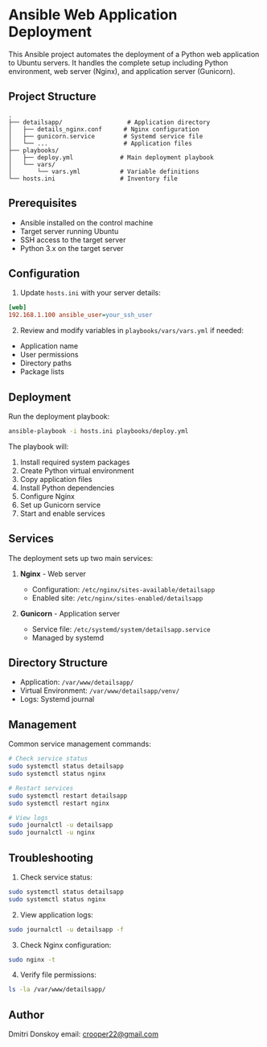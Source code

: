# Ansible Web Application Deployment

This Ansible project automates the deployment of a Python web application to Ubuntu servers. It handles the complete setup including Python environment, web server (Nginx), and application server (Gunicorn).

## Project Structure

```
.
├── detailsapp/                  # Application directory
│   ├── details_nginx.conf      # Nginx configuration
│   ├── gunicorn.service        # Systemd service file
│   └── ...                     # Application files
├── playbooks/
│   ├── deploy.yml             # Main deployment playbook
│   └── vars/
│       └── vars.yml           # Variable definitions
└── hosts.ini                  # Inventory file
```

## Prerequisites

- Ansible installed on the control machine
- Target server running Ubuntu
- SSH access to the target server
- Python 3.x on the target server

## Configuration

1. Update `hosts.ini` with your server details:

```ini
[web]
192.168.1.100 ansible_user=your_ssh_user
```

2. Review and modify variables in `playbooks/vars/vars.yml` if needed:

- Application name
- User permissions
- Directory paths
- Package lists

## Deployment

Run the deployment playbook:

```bash
ansible-playbook -i hosts.ini playbooks/deploy.yml
```

The playbook will:

1. Install required system packages
2. Create Python virtual environment
3. Copy application files
4. Install Python dependencies
5. Configure Nginx
6. Set up Gunicorn service
7. Start and enable services

## Services

The deployment sets up two main services:

1. **Nginx** - Web server

   - Configuration: `/etc/nginx/sites-available/detailsapp`
   - Enabled site: `/etc/nginx/sites-enabled/detailsapp`

2. **Gunicorn** - Application server
   - Service file: `/etc/systemd/system/detailsapp.service`
   - Managed by systemd

## Directory Structure

- Application: `/var/www/detailsapp/`
- Virtual Environment: `/var/www/detailsapp/venv/`
- Logs: Systemd journal

## Management

Common service management commands:

```bash
# Check service status
sudo systemctl status detailsapp
sudo systemctl status nginx

# Restart services
sudo systemctl restart detailsapp
sudo systemctl restart nginx

# View logs
sudo journalctl -u detailsapp
sudo journalctl -u nginx
```

## Troubleshooting

1. Check service status:

```bash
sudo systemctl status detailsapp
sudo systemctl status nginx
```

2. View application logs:

```bash
sudo journalctl -u detailsapp -f
```

3. Check Nginx configuration:

```bash
sudo nginx -t
```

4. Verify file permissions:

```bash
ls -la /var/www/detailsapp/
```

## Author

Dmitri Donskoy
email: crooper22@gmail.com
